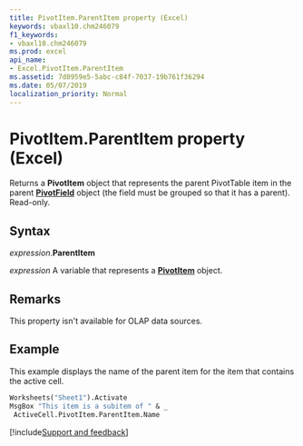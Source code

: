 ```yaml
---
title: PivotItem.ParentItem property (Excel)
keywords: vbaxl10.chm246079
f1_keywords:
- vbaxl10.chm246079
ms.prod: excel
api_name:
- Excel.PivotItem.ParentItem
ms.assetid: 7d0959e5-5abc-c84f-7037-19b761f36294
ms.date: 05/07/2019
localization_priority: Normal
---
```



# PivotItem.ParentItem property (Excel)

Returns a **PivotItem** object that represents the parent PivotTable item in the parent **[PivotField](Excel.PivotField.md)** object (the field must be grouped so that it has a parent). Read-only.


## Syntax

_expression_.**ParentItem**

_expression_ A variable that represents a **[PivotItem](Excel.PivotItem.md)** object.


## Remarks

This property isn't available for OLAP data sources.


## Example

This example displays the name of the parent item for the item that contains the active cell.

```vb
Worksheets("Sheet1").Activate 
MsgBox "This item is a subitem of " & _ 
 ActiveCell.PivotItem.ParentItem.Name
```




[!include[Support and feedback](~/includes/feedback-boilerplate.md)]